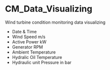 # CM_Data_Visualizing
Wind turbine condition monitoring data visualizing

- Date & Time
- Wind Speed m/s
- Active Power kW
- Generator RPM
- Ambient Temperature
- Hydralic Oil Temperature
- Hydraulic unit Pressure in bar
